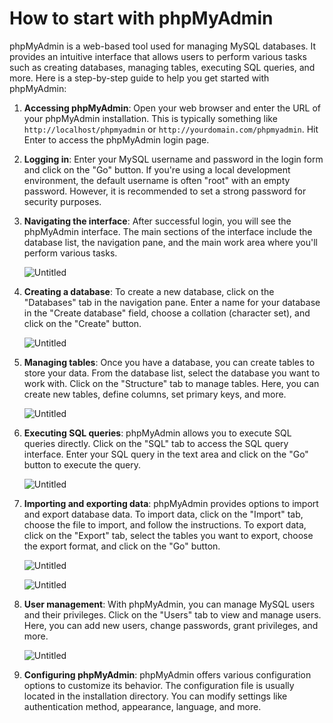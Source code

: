 # How to start with phpMyAdmin

phpMyAdmin is a web-based tool used for managing MySQL databases. It provides an intuitive interface that allows users to perform various tasks such as creating databases, managing tables, executing SQL queries, and more. Here is a step-by-step guide to help you get started with phpMyAdmin:

1. **Accessing phpMyAdmin**: 
Open your web browser and enter the URL of your phpMyAdmin installation. This is typically something like `http://localhost/phpmyadmin` or `http://yourdomain.com/phpmyadmin`. Hit Enter to access the phpMyAdmin login page.
2. **Logging in**: 
Enter your MySQL username and password in the login form and click on the "Go" button. If you're using a local development environment, the default username is often "root" with an empty password. However, it is recommended to set a strong password for security purposes.
3. **Navigating the interface**: 
After successful login, you will see the phpMyAdmin interface. The main sections of the interface include the database list, the navigation pane, and the main work area where you'll perform various tasks.
    
    ![Untitled](How%20to%20start%20with%20phpMyAdmin%20b9f3dd74501c4742be88992d0f4e4d6a/Untitled.png)
    
4. **Creating a database**: 
To create a new database, click on the "Databases" tab in the navigation pane. Enter a name for your database in the "Create database" field, choose a collation (character set), and click on the "Create" button.
    
    ![Untitled](How%20to%20start%20with%20phpMyAdmin%20b9f3dd74501c4742be88992d0f4e4d6a/Untitled%201.png)
    
5. **Managing tables**: 
Once you have a database, you can create tables to store your data. From the database list, select the database you want to work with. Click on the "Structure" tab to manage tables. Here, you can create new tables, define columns, set primary keys, and more.
    
    ![Untitled](How%20to%20start%20with%20phpMyAdmin%20b9f3dd74501c4742be88992d0f4e4d6a/Untitled%202.png)
    
6. **Executing SQL queries**: 
phpMyAdmin allows you to execute SQL queries directly. Click on the "SQL" tab to access the SQL query interface. Enter your SQL query in the text area and click on the "Go" button to execute the query.
    
    ![Untitled](How%20to%20start%20with%20phpMyAdmin%20b9f3dd74501c4742be88992d0f4e4d6a/Untitled%203.png)
    
7. **Importing and exporting data**: 
phpMyAdmin provides options to import and export database data. To import data, click on the "Import" tab, choose the file to import, and follow the instructions. To export data, click on the "Export" tab, select the tables you want to export, choose the export format, and click on the "Go" button.
    
    ![Untitled](How%20to%20start%20with%20phpMyAdmin%20b9f3dd74501c4742be88992d0f4e4d6a/Untitled%204.png)
    
    ![Untitled](How%20to%20start%20with%20phpMyAdmin%20b9f3dd74501c4742be88992d0f4e4d6a/Untitled%205.png)
    
8. **User management**: 
With phpMyAdmin, you can manage MySQL users and their privileges. Click on the "Users" tab to view and manage users. Here, you can add new users, change passwords, grant privileges, and more.
    
    ![Untitled](How%20to%20start%20with%20phpMyAdmin%20b9f3dd74501c4742be88992d0f4e4d6a/Untitled%206.png)
    
9. **Configuring phpMyAdmin**: 
phpMyAdmin offers various configuration options to customize its behavior. The configuration file is usually located in the installation directory. You can modify settings like authentication method, appearance, language, and more.